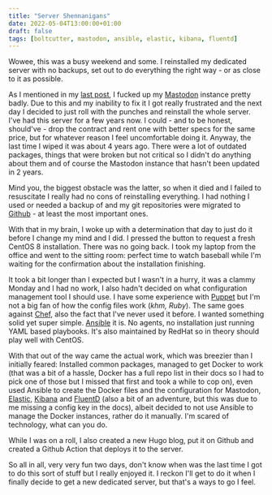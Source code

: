 ```yaml
---
title: "Server Shennanigans"
date: 2022-05-04T13:00:00+01:00
draft: false
tags: [boltcutter, mastodon, ansible, elastic, kibana, fluentd]
---
```


Wowee, this was a busy weekend and some. I reinstalled my dedicated server with no backups, set out to do everything the right way - or as close to it as possible.

As I mentioned in my [last post](https://brvy.space/posts/20220502-boltcutter_network), I fucked up my [Mastodon](https://joinmastodon.org) instance pretty badly. Due to this and my inability to fix it I got really frustrated and the next day I decided to just roll with the punches and reinstall the whole server. I've had this server for a few years now. I could - and to be honest, should've - drop the contract and rent one with better specs for the same price, but for whatever reason I feel uncomfortable doing it. Anyway, the last time I wiped it was about 4 years ago. There were a lot of outdated packages, things that were broken but not critical so I didn't do anything about them and of course the Mastodon instance that hasn't been updated in 2 years.

Mind you, the biggest obstacle was the latter, so when it died and I failed to resuscitate I really had no cons of reinstalling everything. I had nothing I used or needed a backup of and my git repositories were migrated to [Github](https://github.com/alfreddobradi) - at least the most important ones.

With that in my brain, I woke up with a determination that day to just do it before I change my mind and I did. I pressed the button to request a fresh CentOS 8 installation. There was no going back. I took my laptop from the office and went to the sitting room: perfect time to watch baseball while I'm waiting for the confirmation about the installation finishing.

It took a bit longer than I expected but I wasn't in a hurry, it was a clammy Monday and I had no work, I also hadn't decided on what configuration management tool I should use. I have some experience with [Puppet](https://puppet.com) but I'm not a big fan of how the config files work (*khm, Ruby*). The same goes against [Chef](https://chef.io), also the fact that I've never used it before. I wanted something solid yet super simple. [Ansible](https://ansible.com) it is. No agents, no installation just running YAML based playbooks. It's also maintained by RedHat so in theory should play well with CentOS.

With that out of the way came the actual work, which was breezier than I initially feared: Installed common packages, managed to get Docker to work (that was a bit of a hassle, Docker has a full repo list in their docs so I had to pick one of those but I missed that first and took a while to cop on), even used Ansible to create the Docker files and the configuration for Mastodon, [Elastic](https://www.elastic.co/elasticsearch/), [Kibana](https://www.elastic.co/kibana/) and [FluentD](https://www.fluentd.org/) (also a bit of an adventure, but this was due to me missing a config key in the docs), albeit decided to not use Ansible to manage the Docker instances, rather do it manually. I'm scared of technology, what can you do.

While I was on a roll, I also created a new Hugo blog, put it on Github and created a Github Action that deploys it to the server.

So all in all, very very fun two days, don't know when was the last time I got to do this sort of stuff but I really enjoyed it. I reckon I'll get to do it when I finally decide to get a new dedicated server, but that's a ways to go I feel.